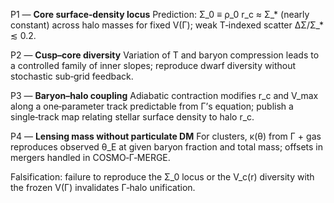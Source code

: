 P1 — **Core surface‑density locus**
Prediction: Σ_0 ≡ ρ_0 r_c ≈ Σ_* (nearly constant) across halo masses for fixed V(Γ); weak T‑indexed scatter ΔΣ/Σ_* ≲ 0.2.

P2 — **Cusp–core diversity**
Variation of T and baryon compression leads to a controlled family of inner slopes; reproduce dwarf diversity without stochastic sub‑grid feedback.

P3 — **Baryon–halo coupling**
Adiabatic contraction modifies r_c and V_max along a one‑parameter track predictable from Γ’s equation; publish a single‑track map relating stellar surface density to halo r_c.

P4 — **Lensing mass without particulate DM**
For clusters, κ(θ) from Γ + gas reproduces observed θ_E at given baryon fraction and total mass; offsets in mergers handled in COSMO‑Γ‑MERGE.

Falsification: failure to reproduce the Σ_0 locus or the V_c(r) diversity with the frozen V(Γ) invalidates Γ‑halo unification.